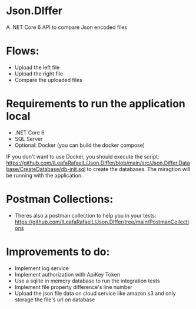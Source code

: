 # Json.DIffer
A .NET Core 6 API to compare Json encoded files

# Flows:
- Upload the left file
- Upload the right file
- Compare the uploaded files

# Requirements to run the application local
- .NET Core 6
- SQL Server
- Optional: Docker (you can build the docker compose)

IF you don't want to use Docker, you should execute the script: https://github.com/lLeafaRafaelL/Json.DIffer/blob/main/src/Json.Differ.Database/CreateDatabase/db-init.sql to create the databases.
The miragtion will be running with the application.

# Postman Collections:
- Theres also a postman collection to help you in your tests: https://github.com/lLeafaRafaelL/Json.DIffer/tree/main/PostmanCollections

# Improvements to do:
- Implement log service
- Implement authorization with ApiKey Token
- Use a sqlite in memory database to run the integration tests
- Implement file property difference's line number
- Upload the json file data on cloud service like amazon s3 and only storage the file's url on database
